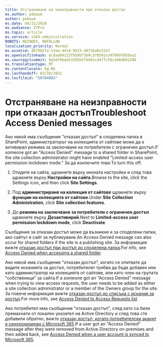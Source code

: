 ```yaml
---
title: Отстраняване на неизправности при отказан достъп
ms.author: pebaum
author: pebaum
ms.date: 04/21/2020
ms.audience: ITPro
ms.topic: article
ms.service: o365-administration
ROBOTS: NOINDEX, NOFOLLOW
localization_priority: Normal
ms.assetid: d678b57a-53ad-4414-9423-d8726a0c532f
ms.openlocfilehash: 6c8ad84123fb58b73b9c378592ce970997893ea2
ms.sourcegitcommit: 0eb4f9bde53395b5fd4b5cd4ffc56ca96db91298
ms.translationtype: MT
ms.contentlocale: bg-BG
ms.lasthandoff: 03/10/2021
ms.locfileid: "50704883"
---
```

# <a name="troubleshoot-access-denied-messages"></a><span data-ttu-id="3a077-102">Отстраняване на неизправности при отказан достъп</span><span class="sxs-lookup"><span data-stu-id="3a077-102">Troubleshoot Access Denied messages</span></span>

<span data-ttu-id="3a077-103">Ако някой има съобщение "отказан достъп" в споделена папка в SharePoint, администраторът на колекцията от сайтове може да е активирал режима за заключване на потребители с ограничен достъп.</span><span class="sxs-lookup"><span data-stu-id="3a077-103">If someone got an "Access Denied" message to a shared folder in SharePoint, the site collection administrator might have enabled "Limited-access user permission lockdown mode."</span></span> <span data-ttu-id="3a077-104">За да изключите това:</span><span class="sxs-lookup"><span data-stu-id="3a077-104">To turn this off:</span></span> 
  
1. <span data-ttu-id="3a077-105">Отидете на сайта, щракнете върху иконата настройки и след това щракнете върху **Настройки на сайта**.</span><span class="sxs-lookup"><span data-stu-id="3a077-105">Browse to the site, click the Settings icon, and then click **Site Settings**.</span></span>
    
2. <span data-ttu-id="3a077-106">Под **администриране на колекция от сайтове** щракнете върху **функции на колекцията от сайтове**.</span><span class="sxs-lookup"><span data-stu-id="3a077-106">Under **Site Collection Administration**, click **Site collection features**.</span></span>
    
3. <span data-ttu-id="3a077-107">До **режима на заключване за потребители с ограничен достъп** щракнете върху **Дезактивирай**.</span><span class="sxs-lookup"><span data-stu-id="3a077-107">Next to **Limited-access user permission lockdown mode**, click **Deactivate**.</span></span>
    
<span data-ttu-id="3a077-108">Съобщение за отказан достъп може да възникне и за споделени папки, ако сайтът е сайт за публикуване.</span><span class="sxs-lookup"><span data-stu-id="3a077-108">An Access Denied message can also occur for shared folders if the site is a publishing site.</span></span> <span data-ttu-id="3a077-109">За информация вижте [отказан достъп при достъп до споделена папка](https://answers.microsoft.com/windows/forum/windows_7-files/access-denied-to-share-folder/79fae49d-cddf-4845-8ac8-c141884d85fb).</span><span class="sxs-lookup"><span data-stu-id="3a077-109">For info, see [Access Denied when accessing a shared folder](https://answers.microsoft.com/windows/forum/windows_7-files/access-denied-to-share-folder/79fae49d-cddf-4845-8ac8-c141884d85fb).</span></span>
  
<span data-ttu-id="3a077-110">Ако някой има съобщение "отказан достъп", когато се опитвате да видите исканията за достъп, потребителят трябва да бъде добавен или като администратор на колекцията от сайтове, или като член на групата "собственици" за сайта.</span><span class="sxs-lookup"><span data-stu-id="3a077-110">If a someone got an "Access Denied" message when trying to view access requests, the user needs to be added as either a site collection administrator or a member of the Owners group for the site.</span></span> <span data-ttu-id="3a077-111">За повече информация вижте [отказан достъп до списъка с искания за достъп](https://go.microsoft.com/fwlink/?linkid=2004220).</span><span class="sxs-lookup"><span data-stu-id="3a077-111">For more info, see [Access Denied to Access Requests list](https://go.microsoft.com/fwlink/?linkid=2004220).</span></span>
  
<span data-ttu-id="3a077-112">Ако потребител има съобщение "отказан достъп", след като са били премахнати от локален указател на Active Directory и след това сте добавили обратно, вижте [отказан достъп, когато потребителски акаунт е синхронизиран с Microsoft 365](https://go.microsoft.com/fwlink/?linkid=2004318).</span><span class="sxs-lookup"><span data-stu-id="3a077-112">If a user got an "Access Denied" message after they were removed from Active Directory on-premises and then added back, see [Access Denied when a user account is synced to Microsoft 365](https://go.microsoft.com/fwlink/?linkid=2004318).</span></span>
  

